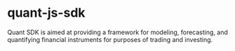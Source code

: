 # quant-js-sdk
Quant SDK is aimed at providing a framework for modeling, forecasting, and quantifying financial instruments for purposes of trading and investing.

